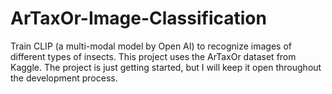 # ArTaxOr-Image-Classification
Train CLIP (a multi-modal model by Open AI) to recognize images of different types of insects. This project uses the ArTaxOr dataset from Kaggle. The project is just getting started, but I will keep it open throughout the development process.
